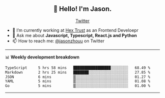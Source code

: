 <h2 align="center">👋 Hello! I'm Jason.</h2>
<p align="center">
  <a href="https://twitter.com/jasonzhouu">Twitter</a>
</p>


- 🔭 I’m currently working at [Hex Trust](https://hextrust.com/) as an Frontend Develoepr
- 💬 Ask me about **Javascript, Typescript, React.js and Python**
- 📫 How to reach me: [@jasonzhouu](https://twitter.com/jasonzhouu) on Twitter

-------

📊 **Weekly development breakdown**
<!--START_SECTION:waka-->

```txt
TypeScript     5 hrs 58 mins   █████████████████░░░░░░░░   68.49 %
Markdown       2 hrs 25 mins   ███████░░░░░░░░░░░░░░░░░░   27.85 %
JSON           6 mins          ▒░░░░░░░░░░░░░░░░░░░░░░░░   01.27 %
YAML           5 mins          ▒░░░░░░░░░░░░░░░░░░░░░░░░   01.08 %
Go             5 mins          ▒░░░░░░░░░░░░░░░░░░░░░░░░   01.00 %
```

<!--END_SECTION:waka-->

-------
